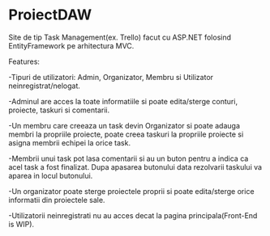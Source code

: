 # ProiectDAW
Site de tip Task Management(ex. Trello) facut cu ASP.NET folosind EntityFramework pe arhitectura MVC.

Features:

  -Tipuri de utilizatori: Admin, Organizator, Membru si Utilizator neinregistrat/nelogat.
  
  -Adminul are acces la toate informatiile si poate edita/sterge conturi, proiecte, taskuri si comentarii.
  
  -Un membru care creeaza un task devin Organizator si poate adauga membri la propriile proiecte, poate creea taskuri la propriile proiecte si asigna membrii echipei la orice task.

  -Membrii unui task pot lasa comentarii si au un buton pentru a indica ca acel task a fost finalizat. Dupa apasarea butonului data rezolvarii taskului va aparea in locul butonului.
  
  -Un organizator poate sterge proiectele proprii si poate edita/sterge orice informatii din proiectele sale.
  
  -Utilizatorii neinregistrati nu au acces decat la pagina principala(Front-End is WIP).
